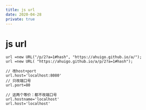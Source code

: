 ```yaml
---
title: js url
date: 2020-04-28
private: true
---
```

# js url

    url =new URL("/p/2?a=1#hash", "https://ahuigo.github.io/a/");
    url =new URL( "https://ahuigo.github.io/a/p/2?a=1#hash");

    // 改host+port
    url.host='localhost:8080'
    // 只改端口号
    url.port=80

    // 这两个等价：都不改端口号
    url.hostname='localhost'
    url.host='localhost'